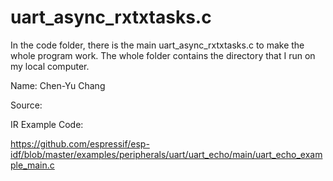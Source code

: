 # uart_async_rxtxtasks.c

In the code folder, there is the main uart_async_rxtxtasks.c to make the whole program work. The whole folder contains the directory that I run on my local computer.

Name: Chen-Yu Chang

Source:

IR Example Code:

https://github.com/espressif/esp-idf/blob/master/examples/peripherals/uart/uart_echo/main/uart_echo_example_main.c
